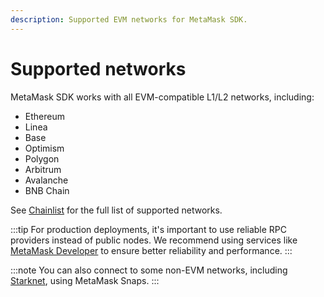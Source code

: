 ```yaml
---
description: Supported EVM networks for MetaMask SDK.
---
```


# Supported networks

MetaMask SDK works with all EVM-compatible L1/L2 networks, including:

- Ethereum
- Linea
- Base
- Optimism
- Polygon
- Arbitrum
- Avalanche
- BNB Chain

See [Chainlist](https://chainlist.org/) for the full list of supported networks.

:::tip
For production deployments, it's important to use reliable RPC providers instead of public nodes.
We recommend using services like [MetaMask Developer](https://developer.metamask.io/) to ensure better reliability and performance.
:::

:::note
You can also connect to some non-EVM networks, including [Starknet](/wallet/how-to/use-non-evm-networks/starknet/), using MetaMask Snaps.
:::
